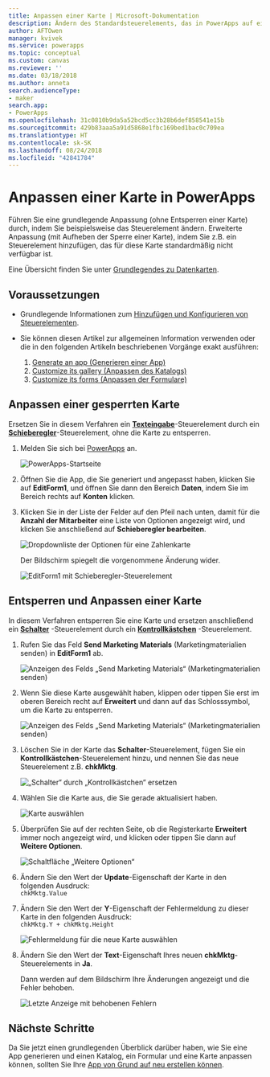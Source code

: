 ```yaml
---
title: Anpassen einer Karte | Microsoft-Dokumentation
description: Ändern des Standardsteuerelements, das in PowerApps auf einer Karte in einem Details- oder Edit-Formular angezeigt wird
author: AFTOwen
manager: kvivek
ms.service: powerapps
ms.topic: conceptual
ms.custom: canvas
ms.reviewer: ''
ms.date: 03/18/2018
ms.author: anneta
search.audienceType:
- maker
search.app:
- PowerApps
ms.openlocfilehash: 31c0810b9da5a52bcd5cc3b28b6def858541e15b
ms.sourcegitcommit: 429b83aaa5a91d5868e1fbc169bed1bac0c709ea
ms.translationtype: HT
ms.contentlocale: sk-SK
ms.lasthandoff: 08/24/2018
ms.locfileid: "42841784"
---
```

# <a name="customize-a-card-in-powerapps"></a>Anpassen einer Karte in PowerApps
Führen Sie eine grundlegende Anpassung (ohne Entsperren einer Karte) durch, indem Sie beispielsweise das Steuerelement ändern. Erweiterte Anpassung (mit Aufheben der Sperre einer Karte), indem Sie z.B. ein Steuerelement hinzufügen, das für diese Karte standardmäßig nicht verfügbar ist.

Eine Übersicht finden Sie unter [Grundlegendes zu Datenkarten](working-with-cards.md).

## <a name="prerequisites"></a>Voraussetzungen

* Grundlegende Informationen zum [Hinzufügen und Konfigurieren von Steuerelementen](add-configure-controls.md).
* Sie können diesen Artikel zur allgemeinen Information verwenden oder die in den folgenden Artikeln beschriebenen Vorgänge exakt ausführen:

  1. [Generate an app (Generieren einer App)](data-platform-create-app.md)
  2. [Customize its gallery (Anpassen des Katalogs)](customize-layout-sharepoint.md)
  3. [Customize its forms (Anpassen der Formulare)](customize-forms-sharepoint.md)

## <a name="customize-a-locked-card"></a>Anpassen einer gesperrten Karte
Ersetzen Sie in diesem Verfahren ein **[Texteingabe](controls/control-text-input.md)**-Steuerelement durch ein **[Schieberegler](controls/control-slider.md)**-Steuerelement, ohne die Karte zu entsperren.

1. Melden Sie sich bei [PowerApps](http://web.powerapps.com?utm_source=padocs&utm_medium=linkinadoc&utm_campaign=referralsfromdoc) an.

    ![PowerApps-Startseite](./media/customize-card/sign-in.png)

1. Öffnen Sie die App, die Sie generiert und angepasst haben, klicken Sie auf **EditForm1**, und öffnen Sie dann den Bereich **Daten**, indem Sie im Bereich rechts auf **Konten** klicken.

1. Klicken Sie in der Liste der Felder auf den Pfeil nach unten, damit für die **Anzahl der Mitarbeiter** eine Liste von Optionen angezeigt wird, und klicken Sie anschließend auf **Schieberegler bearbeiten**.

    ![Dropdownliste der Optionen für eine Zahlenkarte](./media/customize-card/card-selector.png)

    Der Bildschirm spiegelt die vorgenommene Änderung wider.

    ![EditForm1 mit Schieberegler-Steuerelement](./media/customize-card/add-slider.png)

## <a name="unlock-and-customize-a-card"></a>Entsperren und Anpassen einer Karte
In diesem Verfahren entsperren Sie eine Karte und ersetzen anschließend ein **[Schalter](controls/control-toggle.md)** -Steuerelement durch ein **[Kontrollkästchen](controls/control-check-box.md)** -Steuerelement.

1. Rufen Sie das Feld **Send Marketing Materials** (Marketingmaterialien senden) in **EditForm1** ab.

    ![Anzeigen des Felds „Send Marketing Materials“ (Marketingmaterialien senden)](./media/customize-card/show-field.png)

2. Wenn Sie diese Karte ausgewählt haben, klippen oder tippen Sie erst im oberen Bereich recht auf **Erweitert** und dann auf das Schlosssymbol, um die Karte zu entsperren.

    ![Anzeigen des Felds „Send Marketing Materials“ (Marketingmaterialien senden)](./media/customize-card/unlock-card.png)

1. Löschen Sie in der Karte das **Schalter**-Steuerelement, fügen Sie ein **Kontrollkästchen**-Steuerelement hinzu, und nennen Sie das neue Steuerelement z.B. **chkMktg**.

    ![„Schalter“ durch „Kontrollkästchen“ ersetzen](./media/customize-card/add-checkbox.png)

1. Wählen Sie die Karte aus, die Sie gerade aktualisiert haben.

    ![Karte auswählen](./media/customize-card/select-card.png)

1. Überprüfen Sie auf der rechten Seite, ob die Registerkarte **Erweitert** immer noch angezeigt wird, und klicken oder tippen Sie dann auf **Weitere Optionen**.

    ![Schaltfläche „Weitere Optionen“](./media/customize-card/more-options.png)

1. Ändern Sie den Wert der **Update**-Eigenschaft der Karte in den folgenden Ausdruck:
<br>`chkMktg.Value`

1. Ändern Sie den Wert der **Y**-Eigenschaft der Fehlermeldung zu dieser Karte in den folgenden Ausdruck:<br>
`chkMktg.Y + chkMktg.Height`

    ![Fehlermeldung für die neue Karte auswählen](./media/customize-card/select-error.png)

1. Ändern Sie den Wert der **Text**-Eigenschaft Ihres neuen **chkMktg**-Steuerelements in **Ja**.

    Dann werden auf dem Bildschirm Ihre Änderungen angezeigt und die Fehler behoben.

    ![Letzte Anzeige mit behobenen Fehlern](./media/customize-card/final-screen.png)

## <a name="next-steps"></a>Nächste Schritte
Da Sie jetzt einen grundlegenden Überblick darüber haben, wie Sie eine App generieren und einen Katalog, ein Formular und eine Karte anpassen können, sollten Sie Ihre [App von Grund auf neu erstellen können](data-platform-create-app-scratch.md).
